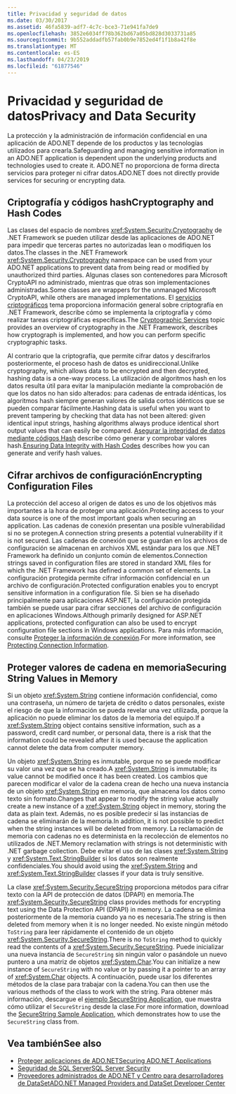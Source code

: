 ```yaml
---
title: Privacidad y seguridad de datos
ms.date: 03/30/2017
ms.assetid: 46fa5839-adf7-4c7c-bce3-71e941fa7de9
ms.openlocfilehash: 3852e6034ff78b362bd67a05bd828d3033731a85
ms.sourcegitcommit: 9b552addadfb57fab0b9e7852ed4f1f1b8a42f8e
ms.translationtype: MT
ms.contentlocale: es-ES
ms.lasthandoff: 04/23/2019
ms.locfileid: "61877546"
---
```

# <a name="privacy-and-data-security"></a><span data-ttu-id="bc08f-102">Privacidad y seguridad de datos</span><span class="sxs-lookup"><span data-stu-id="bc08f-102">Privacy and Data Security</span></span>
<span data-ttu-id="bc08f-103">La protección y la administración de información confidencial en una aplicación de ADO.NET depende de los productos y las tecnologías utilizados para crearla.</span><span class="sxs-lookup"><span data-stu-id="bc08f-103">Safeguarding and managing sensitive information in an ADO.NET application is dependent upon the underlying products and technologies used to create it.</span></span> <span data-ttu-id="bc08f-104">ADO.NET no proporciona de forma directa servicios para proteger ni cifrar datos.</span><span class="sxs-lookup"><span data-stu-id="bc08f-104">ADO.NET does not directly provide services for securing or encrypting data.</span></span>  
  
## <a name="cryptography-and-hash-codes"></a><span data-ttu-id="bc08f-105">Criptografía y códigos hash</span><span class="sxs-lookup"><span data-stu-id="bc08f-105">Cryptography and Hash Codes</span></span>  
 <span data-ttu-id="bc08f-106">Las clases del espacio de nombres <xref:System.Security.Cryptography> de .NET Framework se pueden utilizar desde las aplicaciones de ADO.NET para impedir que terceras partes no autorizadas lean o modifiquen los datos.</span><span class="sxs-lookup"><span data-stu-id="bc08f-106">The classes in the .NET Framework <xref:System.Security.Cryptography> namespace can be used from your ADO.NET applications to prevent data from being read or modified by unauthorized third parties.</span></span> <span data-ttu-id="bc08f-107">Algunas clases son contenedores para Microsoft CryptoAPI no administrado, mientras que otras son implementaciones administradas.</span><span class="sxs-lookup"><span data-stu-id="bc08f-107">Some classes are wrappers for the unmanaged Microsoft CryptoAPI, while others are managed implementations.</span></span> <span data-ttu-id="bc08f-108">El [servicios criptográficos](../../../../docs/standard/security/cryptographic-services.md) tema proporciona información general sobre criptografía en .NET Framework, describe cómo se implementa la criptografía y cómo realizar tareas criptográficas específicas.</span><span class="sxs-lookup"><span data-stu-id="bc08f-108">The [Cryptographic Services](../../../../docs/standard/security/cryptographic-services.md) topic provides an overview of cryptography in the .NET Framework, describes how cryptograph is implemented, and how you can perform specific cryptographic tasks.</span></span>  
  
 <span data-ttu-id="bc08f-109">Al contrario que la criptografía, que permite cifrar datos y descifrarlos posteriormente, el proceso hash de datos es unidireccional.</span><span class="sxs-lookup"><span data-stu-id="bc08f-109">Unlike cryptography, which allows data to be encrypted and then decrypted, hashing data is a one-way process.</span></span> <span data-ttu-id="bc08f-110">La utilización de algoritmos hash en los datos resulta útil para evitar la manipulación mediante la comprobación de que los datos no han sido alterados: para cadenas de entrada idénticas, los algoritmos hash siempre generan valores de salida cortos idénticos que se pueden comparar fácilmente.</span><span class="sxs-lookup"><span data-stu-id="bc08f-110">Hashing data is useful when you want to prevent tampering by checking that data has not been altered: given identical input strings, hashing algorithms always produce identical short output values that can easily be compared.</span></span> <span data-ttu-id="bc08f-111">[Asegurar la integridad de datos mediante códigos Hash](../../../../docs/standard/security/ensuring-data-integrity-with-hash-codes.md) describe cómo generar y comprobar valores hash.</span><span class="sxs-lookup"><span data-stu-id="bc08f-111">[Ensuring Data Integrity with Hash Codes](../../../../docs/standard/security/ensuring-data-integrity-with-hash-codes.md) describes how you can generate and verify hash values.</span></span>  
  
## <a name="encrypting-configuration-files"></a><span data-ttu-id="bc08f-112">Cifrar archivos de configuración</span><span class="sxs-lookup"><span data-stu-id="bc08f-112">Encrypting Configuration Files</span></span>  
 <span data-ttu-id="bc08f-113">La protección del acceso al origen de datos es uno de los objetivos más importantes a la hora de proteger una aplicación.</span><span class="sxs-lookup"><span data-stu-id="bc08f-113">Protecting access to your data source is one of the most important goals when securing an application.</span></span> <span data-ttu-id="bc08f-114">Las cadenas de conexión presentan una posible vulnerabilidad si no se protegen.</span><span class="sxs-lookup"><span data-stu-id="bc08f-114">A connection string presents a potential vulnerability if it is not secured.</span></span> <span data-ttu-id="bc08f-115">Las cadenas de conexión que se guardan en los archivos de configuración se almacenan en archivos XML estándar para los que .NET Framework ha definido un conjunto común de elementos.</span><span class="sxs-lookup"><span data-stu-id="bc08f-115">Connection strings saved in configuration files are stored in standard XML files for which the .NET Framework has defined a common set of elements.</span></span> <span data-ttu-id="bc08f-116">La configuración protegida permite cifrar información confidencial en un archivo de configuración.</span><span class="sxs-lookup"><span data-stu-id="bc08f-116">Protected configuration enables you to encrypt sensitive information in a configuration file.</span></span> <span data-ttu-id="bc08f-117">Si bien se ha diseñado principalmente para aplicaciones ASP.NET, la configuración protegida también se puede usar para cifrar secciones del archivo de configuración en aplicaciones Windows.</span><span class="sxs-lookup"><span data-stu-id="bc08f-117">Although primarily designed for ASP.NET applications, protected configuration can also be used to encrypt configuration file sections in Windows applications.</span></span> <span data-ttu-id="bc08f-118">Para más información, consulte [Proteger la información de conexión](../../../../docs/framework/data/adonet/protecting-connection-information.md).</span><span class="sxs-lookup"><span data-stu-id="bc08f-118">For more information, see [Protecting Connection Information](../../../../docs/framework/data/adonet/protecting-connection-information.md).</span></span>  
  
## <a name="securing-string-values-in-memory"></a><span data-ttu-id="bc08f-119">Proteger valores de cadena en memoria</span><span class="sxs-lookup"><span data-stu-id="bc08f-119">Securing String Values in Memory</span></span>  
 <span data-ttu-id="bc08f-120">Si un objeto <xref:System.String> contiene información confidencial, como una contraseña, un número de tarjeta de crédito o datos personales, existe el riesgo de que la información se pueda revelar una vez utilizada, porque la aplicación no puede eliminar los datos de la memoria del equipo.</span><span class="sxs-lookup"><span data-stu-id="bc08f-120">If a <xref:System.String> object contains sensitive information, such as a password, credit card number, or personal data, there is a risk that the information could be revealed after it is used because the application cannot delete the data from computer memory.</span></span>  
  
 <span data-ttu-id="bc08f-121">Un objeto <xref:System.String> es inmutable, porque no se puede modificar su valor una vez que se ha creado.</span><span class="sxs-lookup"><span data-stu-id="bc08f-121">A <xref:System.String> is immutable; its value cannot be modified once it has been created.</span></span> <span data-ttu-id="bc08f-122">Los cambios que parecen modificar el valor de la cadena crean de hecho una nueva instancia de un objeto <xref:System.String> en memoria, que almacena los datos como texto sin formato.</span><span class="sxs-lookup"><span data-stu-id="bc08f-122">Changes that appear to modify the string value actually create a new instance of a <xref:System.String> object in memory, storing the data as plain text.</span></span> <span data-ttu-id="bc08f-123">Además, no es posible predecir si las instancias de cadena se eliminarán de la memoria.</span><span class="sxs-lookup"><span data-stu-id="bc08f-123">In addition, it is not possible to predict when the string instances will be deleted from memory.</span></span> <span data-ttu-id="bc08f-124">La reclamación de memoria con cadenas no es determinista en la recolección de elementos no utilizados de .NET.</span><span class="sxs-lookup"><span data-stu-id="bc08f-124">Memory reclamation with strings is not deterministic with .NET garbage collection.</span></span> <span data-ttu-id="bc08f-125">Debe evitar el uso de las clases <xref:System.String> y <xref:System.Text.StringBuilder> si los datos son realmente confidenciales.</span><span class="sxs-lookup"><span data-stu-id="bc08f-125">You should avoid using the <xref:System.String> and <xref:System.Text.StringBuilder> classes if your data is truly sensitive.</span></span>  
  
 <span data-ttu-id="bc08f-126">La clase <xref:System.Security.SecureString> proporciona métodos para cifrar texto con la API de protección de datos (DPAPI) en memoria.</span><span class="sxs-lookup"><span data-stu-id="bc08f-126">The <xref:System.Security.SecureString> class provides methods for encrypting text using the Data Protection API (DPAPI) in memory.</span></span> <span data-ttu-id="bc08f-127">La cadena se elimina posteriormente de la memoria cuando ya no es necesaria.</span><span class="sxs-lookup"><span data-stu-id="bc08f-127">The string is then deleted from memory when it is no longer needed.</span></span> <span data-ttu-id="bc08f-128">No existe ningún método `ToString` para leer rápidamente el contenido de un objeto <xref:System.Security.SecureString>.</span><span class="sxs-lookup"><span data-stu-id="bc08f-128">There is no `ToString` method to quickly read the contents of a <xref:System.Security.SecureString>.</span></span> <span data-ttu-id="bc08f-129">Puede inicializar una nueva instancia de `SecureString` sin ningún valor o pasándole un nuevo puntero a una matriz de objetos <xref:System.Char>.</span><span class="sxs-lookup"><span data-stu-id="bc08f-129">You can initialize a new instance of `SecureString` with no value or by passing it a pointer to an array of <xref:System.Char> objects.</span></span> <span data-ttu-id="bc08f-130">A continuación, puede usar los diferentes métodos de la clase para trabajar con la cadena.</span><span class="sxs-lookup"><span data-stu-id="bc08f-130">You can then use the various methods of the class to work with the string.</span></span> <span data-ttu-id="bc08f-131">Para obtener más información, descargue el [ejemplo SecureString Application](https://go.microsoft.com/fwlink/?LinkId=120418), que muestra cómo utilizar el `SecureString` desde la clase.</span><span class="sxs-lookup"><span data-stu-id="bc08f-131">For more information, download the [SecureString Sample Application](https://go.microsoft.com/fwlink/?LinkId=120418), which demonstrates how to use the `SecureString` class from.</span></span>  
  
## <a name="see-also"></a><span data-ttu-id="bc08f-132">Vea también</span><span class="sxs-lookup"><span data-stu-id="bc08f-132">See also</span></span>

- [<span data-ttu-id="bc08f-133">Proteger aplicaciones de ADO.NET</span><span class="sxs-lookup"><span data-stu-id="bc08f-133">Securing ADO.NET Applications</span></span>](../../../../docs/framework/data/adonet/securing-ado-net-applications.md)
- [<span data-ttu-id="bc08f-134">Seguridad de SQL Server</span><span class="sxs-lookup"><span data-stu-id="bc08f-134">SQL Server Security</span></span>](../../../../docs/framework/data/adonet/sql/sql-server-security.md)
- [<span data-ttu-id="bc08f-135">Proveedores administrados de ADO.NET y Centro para desarrolladores de DataSet</span><span class="sxs-lookup"><span data-stu-id="bc08f-135">ADO.NET Managed Providers and DataSet Developer Center</span></span>](https://go.microsoft.com/fwlink/?LinkId=217917)
